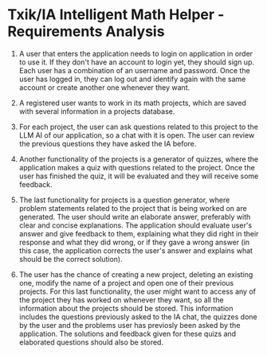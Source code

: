# Txik/IA Intelligent Math Helper - Requirements Analysis

1. A user that enters the application needs to login on application in order to use it. If they don't have an account to login yet, they should sign up. Each user has a combination of an username and password. Once the user has logged in, they can log out and identify again with the same account or create another one whenever they want.

2. A registered user wants to work in its math projects, which are saved with several information in a projects database.

3. For each project, the user can ask questions related to this project to the LLM AI of our application, so a chat with it is open. The user can review the previous questions they have asked the IA before.

4. Another functionality of the projects is a generator of quizzes, where the application makes a quiz with questions related to the project. Once the user has finished the quiz, it will be evaluated and they will receive some feedback.

5. The last functionality for projects is a question generator, where problem statements related to the project that is being worked on are generated. The user should write an elaborate answer, preferably with clear and concise explanations. The application should evaluate user's answer and give feedback to them, explaining what they did right in their response and what they did wrong, or if they gave a wrong answer (in this case, the application corrects the user's answer and explains what should be the correct solution).

6. The user has the chance of creating a new project, deleting an existing one, modify the name of a project and open one of their previous projects. For this last functionality, the user might want to access any of the project they has worked on whenever they want, so all the information about the projects should be stored. This information includes the questions previously asked to the IA chat, the quizzes done by the user and the problems user has previosly been asked by the application. The solutions and feedback given for these quizs and elaborated questions should also be stored.
